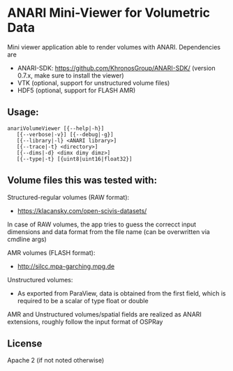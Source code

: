 # ANARI Mini-Viewer for Volumetric Data

Mini viewer application able to render volumes with ANARI. Dependencies are

- ANARI-SDK: https://github.com/KhronosGroup/ANARI-SDK/ (version 0.7.x, make
  sure to install the viewer)
- VTK (optional, support for unstructured volume files)
- HDF5 (optional, support for FLASH AMR)

## Usage:

```
anariVolumeViewer [{--help|-h}]
   [{--verbose|-v}] [{--debug|-g}]
   [{--library|-l} <ANARI library>]
   [{--trace|-t} <directory>]
   [{--dims|-d} <dimx dimy dimz>]
   [{--type|-t} [{uint8|uint16|float32}]
```

## Volume files this was tested with:

Structured-regular volumes (RAW format):
- https://klacansky.com/open-scivis-datasets/

In case of RAW volumes, the app tries to guess the correcct input dimensions
and data format from the file name (can be overwritten via cmdline args)

AMR volumes (FLASH format):
- http://silcc.mpa-garching.mpg.de


Unstructured volumes:
- As exported from ParaView, data is obtained from the first field, which is
  required to be a scalar of type float or double

AMR and Unstructured volumes/spatial fields are realized as ANARI extensions,
roughly follow the input format of OSPRay

## License

Apache 2 (if not noted otherwise)
